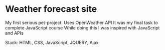 # Weather forecast site

My first serious pet-project. Uses OpenWeather API
It was my final task to complete JavaScript course
While doing this I was inspired with JavaScript and APIs

Stack: HTML, CSS, JavaScript, JQUERY, Ajax